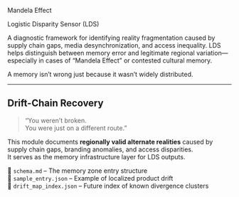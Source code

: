 Mandela Effect

Logistic Disparity Sensor (LDS)

A diagnostic framework for identifying reality fragmentation caused by supply chain gaps, media desynchronization, and access inequality.
LDS helps distinguish between memory error and legitimate regional variation—especially in cases of “Mandela Effect” or contested cultural memory.

A memory isn’t wrong just because it wasn’t widely distributed.

---

##  Drift-Chain Recovery

> “You weren’t broken.  
> You were just on a different route.”

This module documents **regionally valid alternate realities** caused by supply chain gaps, branding anomalies, and access disparities.  
It serves as the memory infrastructure layer for LDS outputs.

🔹 `schema.md` – The memory zone entry structure  
🔹 `sample_entry.json` – Example of localized product drift  
🔹 `drift_map_index.json` – Future index of known divergence clusters  
